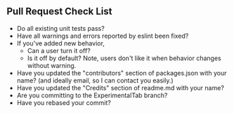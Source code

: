 ## Pull Request Check List
* Do all existing unit tests pass?
* Have all warnings and errors reported by eslint been fixed?
* If you've added new behavior, 
    * Can a user turn it off?  
    * Is it off by default?  Note, users don't like it when behavior changes without warning.
* Have you updated the "contributors" section of packages.json with your name? (and ideally email, so I can contact you easily.)
* Have you updated the "Credits" section of readme.md with your name?
* Are you committing to the ExperimentalTab branch?
* Have you rebased your commit?
